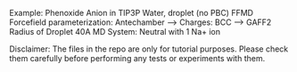 Example: Phenoxide Anion in TIP3P Water, droplet (no PBC) FFMD
Forcefield parameterization:
Antechamber --> Charges: BCC --> GAFF2
Radius of Droplet 40A
MD System: Neutral with 1 Na+ ion

Disclaimer: The files in the repo are only for tutorial purposes. Please check them carefully before performing any tests or experiments with them.